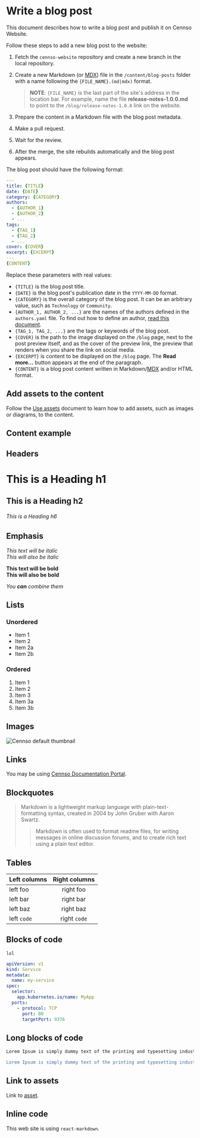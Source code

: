 # Write a blog post

This document describes how to write a blog post and publish it on Cennso Website.

Follow these steps to add a new blog post to the website:

1. Fetch the `cennso-website` repository and create a new branch in the local repository.
2. Create a new Markdown (or [MDX](https://mdxjs.com/)) file in the `/content/blog-posts` folder with a name following the `{FILE_NAME}.(md|mdx)` format.

   > **NOTE**: `{FILE_NAME}` is the last part of the site's address in the location bar. For example, name the file **release-notes-1.0.0.md** to point to the `/blog/release-notes-1.0.0` link on the website.

3. Prepare the content in a Markdown file with the blog post metadata.
4. Make a pull request.
5. Wait for the review.
6. After the merge, the site rebuilds automatically and the blog post appears.

The blog post should have the following format:

```yaml
---
title: {TITLE}
date: {DATE}
category: {CATEGORY}
authors:
  - {AUTHOR_1}
  - {AUTHOR_2}
  - ...
tags:
  - {TAG_1}
  - {TAG_2}
  - ...
cover: {COVER}
excerpt: {EXCERPT}
---
{CONTENT}
```

Replace these parameters with real values:

- `{TITLE}` is the blog post title.
- `{DATE}` is the blog post's publication date in the `YYYY-MM-DD` format.
- `{CATEGORY}` is the overall category of the blog post. It can be an arbitrary value, such as `Technology` or `Community`.
- `{AUTHOR_1, AUTHOR_2, ...}` are the names of the authors defined in the `authors.yaml` file. To find out how to define an author, [read this document](./create-author.md).
- `{TAG_1, TAG_2, ...}` are the tags or keywords of the blog post.
- `{COVER}` is the path to the image displayed on the `/blog` page, next to the post preview itself, and as the cover of the preview link, the preview that renders when you share the link on social media.
- `{EXCERPT}` is content to be displayed on the `/blog` page. The **Read more...** button appears at the end of the paragraph.
- `{CONTENT}` is a blog post content written in Markdown/[MDX](https://mdxjs.com/) and/or HTML format.

## Add assets to the content

Follow the [Use assets](./using-assets.md) document to learn how to add assets, such as images or diagrams, to the content.

## Content example

## Headers

# This is a Heading h1

## This is a Heading h2

###### This is a Heading h6

## Emphasis

_This text will be italic_  
_This will also be italic_

**This text will be bold**  
**This will also be bold**

_You **can** combine them_

## Lists

### Unordered

- Item 1
- Item 2
- Item 2a
- Item 2b

### Ordered

1. Item 1
1. Item 2
1. Item 3
1. Item 3a
1. Item 3b

## Images

![Cennso default thumbnail](/assets/thumbnails/cennso-thumbnail.jpeg)

## Links

You may be using [Cennso Documentation Portal](https://cloud.cennso.com/).

## Blockquotes

> Markdown is a lightweight markup language with plain-text-formatting syntax, created in 2004 by John Gruber with Aaron Swartz.
>
> > Markdown is often used to format readme files, for writing messages in online discussion forums, and to create rich text using a plain text editor.

## Tables

| Left columns | Right columns |
| ------------ | :-----------: |
| left foo     |   right foo   |
| left bar     |   right bar   |
| left baz     |   right baz   |
| left `code`  | right `code`  |

## Blocks of code

```
lol
```

```yaml
apiVersion: v1
kind: Service
metadata:
  name: my-service
spec:
  selector:
    app.kubernetes.io/name: MyApp
  ports:
    - protocol: TCP
      port: 80
      targetPort: 9376
```

## Long blocks of code

```sh
Lorem Ipsum is simply dummy text of the printing and typesetting industry. Lorem Ipsum has been the industry's standard dummy text ever since the 1500s, when an unknown printer took a galley of type and scrambled it to make a type specimen book. It has survived not only five centuries, but also the leap into electronic typesetting, remaining essentially unchanged. It was popularised in the 1960s with the release of Letraset sheets containing Lorem Ipsum passages, and more recently with desktop publishing software like Aldus PageMaker including versions of Lorem Ipsum

Lorem Ipsum is simply dummy text of the printing and typesetting industry. Lorem Ipsum has been the industry's standard dummy text ever since the 1500s, when an unknown printer took a galley of type and scrambled it to make a type specimen book. It has survived not only five centuries, but also the leap into electronic typesetting, remaining essentially unchanged. It was popularised in the 1960s with the release of Letraset sheets containing Lorem Ipsum passages, and more recently with desktop publishing software like Aldus PageMaker including versions of Lorem Ipsum
```

## Link to assets

Link to [asset](./assets/docker-images.svg).

## Inline code

This web site is using `react-markdown`.